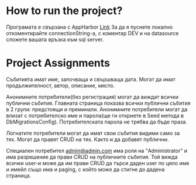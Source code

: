 # How to run the project?

Програмата е свързана с AppHarbor <a href="http://eventmanager-6.apphb.com/">Link<a/>
За да я пуснете локално откоментирайте connectionString-а, с коментар DEV и на datasource сложете вашата връзка към sql server.

# Project Assignments

Събитията имат име, започваща и свършваща дата. Могат да имат продължителност, автор, описание, място.

Анонимните потребители(без регистрация) могат да виждат всички публични събития. Главната страница показва всички публични събития в 
2 групи: предстоящи и преминали. Анонимните потребители могат да влизат с потребителско име и парола(ще ги откриете в Seed метода в
DbMigrationsConfig). Потребителската парола не трябва да бъде праза.

Логнатите потребители могат да имат свои събития видими само за тях. Могат да правят CRUD на тях. Както и да добавят публични.

Специален потребител admin@admin.com има роля на "Administrator" и има разрешение да прави CRUD на публичните събития. Той вижда
всички user-и може да им прави CRUD да търси даден user по цяло име и имейл също има и paging, с който може да стигне до дадена страница.

